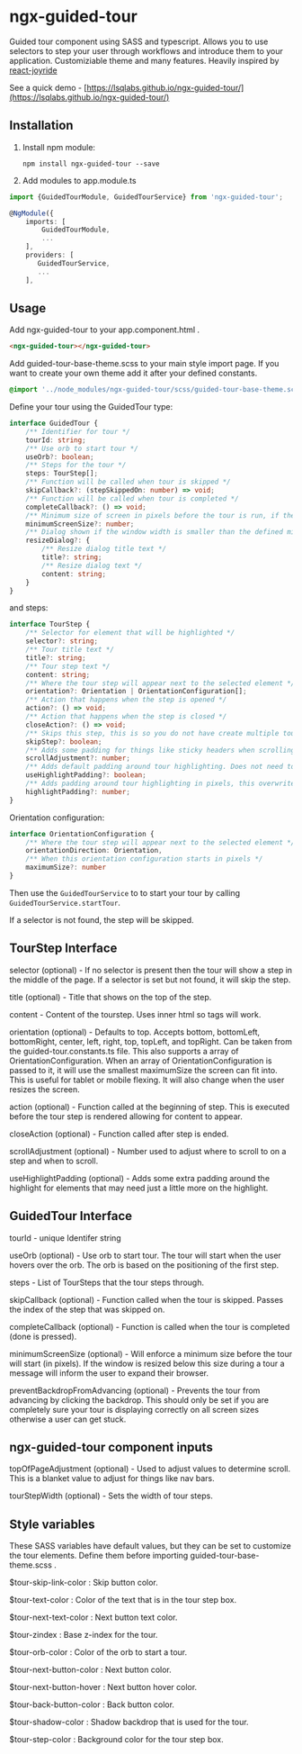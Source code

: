 # ngx-guided-tour
Guided tour component using SASS and typescript. Allows you to use selectors to step your user through workflows and introduce them to your application. Customiziable theme and many features. Heavily inspired by [react-joyride](https://github.com/gilbarbara/react-joyride)

See a quick demo - [https://lsqlabs.github.io/ngx-guided-tour/](https://lsqlabs.github.io/ngx-guided-tour/)

## Installation

1. Install npm module:

    `npm install ngx-guided-tour --save`

2. Add modules to app.module.ts
```typescript
import {GuidedTourModule, GuidedTourService} from 'ngx-guided-tour';

@NgModule({
    imports: [
        GuidedTourModule,
        ...
    ],
    providers: [
       GuidedTourService,
       ...
    ],
```

## Usage

Add ngx-guided-tour to your app.component.html .
    
```html
<ngx-guided-tour></ngx-guided-tour>
```

Add guided-tour-base-theme.scss to your main style import page. If you want to create your own theme add it after your defined constants.

```scss
@import '../node_modules/ngx-guided-tour/scss/guided-tour-base-theme.scss';
```
Define your tour using the GuidedTour type:

```typescript
interface GuidedTour {
    /** Identifier for tour */
    tourId: string;
    /** Use orb to start tour */
    useOrb?: boolean;
    /** Steps for the tour */
    steps: TourStep[];
    /** Function will be called when tour is skipped */
    skipCallback?: (stepSkippedOn: number) => void;
    /** Function will be called when tour is completed */
    completeCallback?: () => void;
    /** Minimum size of screen in pixels before the tour is run, if the tour is resized below this value the user will be told to resize */
    minimumScreenSize?: number;
    /** Dialog shown if the window width is smaller than the defined minimum screen size. */
    resizeDialog?: {
        /** Resize dialog title text */
        title?: string;
        /** Resize dialog text */
        content: string;
    }
}
```

and steps:
```typescript
interface TourStep {
    /** Selector for element that will be highlighted */
    selector?: string;
    /** Tour title text */
    title?: string;
    /** Tour step text */
    content: string;
    /** Where the tour step will appear next to the selected element */
    orientation?: Orientation | OrientationConfiguration[];
    /** Action that happens when the step is opened */
    action?: () => void;
    /** Action that happens when the step is closed */
    closeAction?: () => void;
    /** Skips this step, this is so you do not have create multiple tour configurations based on user settings/permissions */
    skipStep?: boolean;
    /** Adds some padding for things like sticky headers when scrolling to an element */
    scrollAdjustment?: number;
    /** Adds default padding around tour highlighting. Does not need to be true for highlightPadding to work */
    useHighlightPadding?: boolean;
    /** Adds padding around tour highlighting in pixels, this overwrites the default for this step. Is not dependent on useHighlightPadding being true */
    highlightPadding?: number;
}
```

Orientation configuration:
```typescript
interface OrientationConfiguration {
    /** Where the tour step will appear next to the selected element */
    orientationDirection: Orientation,
    /** When this orientation configuration starts in pixels */
    maximumSize?: number
}
```

Then use the `GuidedTourService` to to start your tour by calling `GuidedTourService.startTour`.

If a selector is not found, the step will be skipped.

## TourStep Interface

selector (optional) - If no selector is present then the tour will show a step in the middle of the page. If a selector is set but not found, it will skip the step.

title (optional) - Title that shows on the top of the step.

content - Content of the tourstep. Uses inner html so tags will work.

orientation (optional) - Defaults to top. Accepts bottom, bottomLeft, bottomRight, center, left, right, top, topLeft, and topRight. Can be taken from the guided-tour.constants.ts file. This also supports a array of OrientationConfiguration. When an array of OrientationConfiguration is passed to it, it will use the smallest maximumSize the screen can fit into. This is useful for tablet or mobile flexing. It will also change when the user resizes the screen.

action (optional) - Function called at the beginning of step. This is executed before the tour step is rendered allowing for content to appear.

closeAction (optional) - Function called after step is ended.

scrollAdjustment (optional) - Number used to adjust where to scroll to on a step and when to scroll.

useHighlightPadding (optional) - Adds some extra padding around the highlight for elements that may need just a little more on the highlight.

## GuidedTour Interface

tourId - unique Identifer string

useOrb (optional) - Use orb to start tour. The tour will start when the user hovers over the orb. The orb is based on the positioning of the first step.

steps - List of TourSteps that the tour steps through.

skipCallback (optional) - Function called when the tour is skipped. Passes the index of the step that was skipped on.

completeCallback (optional) - Function is called when the tour is completed (done is pressed).

minimumScreenSize (optional) - Will enforce a minimum size before the tour will start (in pixels). If the window is resized below this size during a tour a message will inform the user to expand their browser.

preventBackdropFromAdvancing (optional) - Prevents the tour from advancing by clicking the backdrop. This should only be set if you are completely sure your tour is displaying correctly on all screen sizes otherwise a user can get stuck.

## ngx-guided-tour component inputs

topOfPageAdjustment (optional) - Used to adjust values to determine scroll. This is a blanket value to adjust for things like nav bars.

tourStepWidth (optional) - Sets the width of tour steps.

## Style variables
These SASS variables have default values, but they can be set to customize the tour elements. Define them before importing guided-tour-base-theme.scss .

$tour-skip-link-color : Skip button color.

$tour-text-color : Color of the text that is in the tour step box.

$tour-next-text-color : Next button text color.

$tour-zindex : Base z-index for the tour.

$tour-orb-color : Color of the orb to start a tour.

$tour-next-button-color : Next button color.

$tour-next-button-hover : Next button hover color.

$tour-back-button-color : Back button color.

$tour-shadow-color : Shadow backdrop that is used for the tour.

$tour-step-color : Background color for the tour step box.